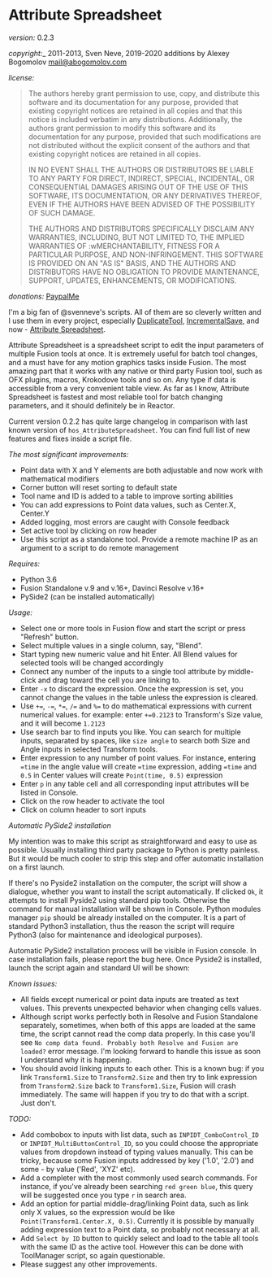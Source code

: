 # Attribute Spreadsheet
 
_version:_ 0.2.3

_copyright:__ 2011-2013, Sven Neve, 2019-2020 additions by Alexey Bogomolov [mail@abogomolov.com](mail@abogomolov.com)

_license:_ 

>   The authors hereby grant permission to use, copy, and distribute this
    software and its documentation for any purpose, provided that existing
    copyright notices are retained in all copies and that this notice is
    included verbatim in any distributions. Additionally, the authors grant
    permission to modify this software and its documentation for any
    purpose, provided that such modifications are not distributed without
    the explicit consent of the authors and that existing copyright notices
    are retained in all copies.
>
>   IN NO EVENT SHALL THE AUTHORS OR DISTRIBUTORS BE LIABLE TO ANY PARTY FOR
    DIRECT, INDIRECT, SPECIAL, INCIDENTAL, OR CONSEQUENTIAL DAMAGES ARISING
    OUT OF THE USE OF THIS SOFTWARE, ITS DOCUMENTATION, OR ANY DERIVATIVES
    THEREOF, EVEN IF THE AUTHORS HAVE BEEN ADVISED OF THE POSSIBILITY OF
    SUCH DAMAGE.
>
>   THE AUTHORS AND DISTRIBUTORS SPECIFICALLY DISCLAIM ANY WARRANTIES,
    INCLUDING, BUT NOT LIMITED TO, THE IMPLIED WARRANTIES OF
    :wMERCHANTABILITY, FITNESS FOR A PARTICULAR PURPOSE, AND NON-INFRINGEMENT.
    THIS SOFTWARE IS PROVIDED ON AN "AS IS" BASIS, AND THE AUTHORS AND
    DISTRIBUTORS HAVE NO OBLIGATION TO PROVIDE MAINTENANCE, SUPPORT,
    UPDATES, ENHANCEMENTS, OR MODIFICATIONS.

_donations:_ [PaypalMe](https://paypal.me/aabogomolov/10usd)

I'm a big fan of @svenneve's scripts. All of them are so cleverly written and I use them in every project, especially [DuplicateTool](https://www.svenneve.com/?p=922), [IncrementalSave](https://www.svenneve.com/?p=175), and now - [Attribute Spreadsheet](https://www.svenneve.com/?p=792).

Attribute Spreadsheet is a spreadsheet script to edit the input parameters of multiple Fusion tools at once.  It is extremely useful for batch tool changes, and a must have for any motion graphics tasks inside Fusion. The most amazing part that it works with any native or third party Fusion tool, such as OFX plugins, macros, Krokodove tools and so on. Any type if data is accessible from a very convenient table view. As far as I know, Attribute Spreadsheet is fastest and most reliable tool for batch changing parameters, and it should definitely be in Reactor.

Current version 0.2.2 has quite large changelog in comparison with last known version of `hos_AttributeSpreadsheet`. You can find full list of new features and fixes inside a script file. 

_The most significant improvements:_

* Point data with X and Y elements are both adjustable and now work with mathematical modifiers
* Corner button will reset sorting to default state
* Tool name and ID is added to a table to improve sorting abilities
* You can add expressions to Point data values, such as Center.X, Center.Y
* Added logging, most errors are caught with Console feedback
* Set active tool by clicking on row header
* Use this script as a standalone tool. Provide a remote machine IP as an argument to a script to do remote management

_Requires:_

* Python 3.6
* Fusion Standalone v.9 and v.16+, Davinci Resolve v.16+
* PySide2 (can be installed automatically)

_Usage:_

* Select one or more tools in Fusion flow and start the script or press "Refresh" button.
* Select multiple values in a single column, say, "Blend".
* Start typing new numeric value and hit Enter. All Blend values for selected tools will be changed accordingly
* Connect any number of the inputs to a single tool attribute by middle-click and drag toward the cell you are linking to.
* Enter `-x` to discard the expression. Once the expression is set, you cannot change the values in the table unless the expression is cleared.
* Use `+=`, `-=`, `*=`, `/=` and `%=` to do mathematical expressions with current numerical values. for example: enter `+=0.2123` to Transform's Size value, and it will become `1.2123`
* Use search bar to find inputs you like. You can search for multiple inputs, separated by spaces, like `size angle` to search both Size and Angle inputs in selected Transform tools.
* Enter expression to any number of point values. For instance, entering `=time` in the angle value will create `=time` expression, adding `=time` and `0.5` in Center values will create `Point(time, 0.5)` expression
* Enter `p` in any table cell and all corresponding input attributes will be listed in Console.
* Click on the row header to activate the tool
* Click on column header to sort inputs

_Automatic PySide2 installation_

My intention was to make this script as straightforward and easy to use as possible. Usually installing third party package to Python is pretty painless. But it would be much cooler to strip this step and offer automatic installation on a first launch. 

If there's no Pyside2 installation on the computer, the script will show a dialogue, whether you want to install the script automatically. If clicked `Ok`, it attempts to install Pyside2 using standard pip tools. Otherwise the command for manual installation will be shown in Console. Python modules manager `pip` should be already installed on the computer. It is a part of standard Python3 installation, thus the reason the script will require Python3 (also for maintenance and ideological purposes).

Automatic PySide2 installation process will be visible in Fusion console. In case installation fails, please report the bug here. Once Pyside2 is installed, launch the script again and standard UI will be shown:

_Known issues:_

* All fields except numerical or point data inputs are treated as text values. This prevents unexpected behavior when changing cells values. 
* Although script works perfectly both in Resolve and Fusion Standalone separately, sometimes, when both of this apps are loaded at the same time, the script cannot read the comp data properly. In this case you'll see `No comp data found. Probably both Resolve and Fusion are loaded?` error message. I'm looking forward to handle this issue as soon I understand why it is happening.
* You should avoid linking inputs to each other. This is a known bug: if you link `Transform1.Size` to `Transform2.Size` and then try to link expression from `Transform2.Size` back to `Transform1.Size`, Fusion will crash immediately. The same will happen if you try to do that with a script. Just don't.

_TODO:_

* Add combobox to inputs with list data, such as `INPIDT_ComboControl_ID` or `INPIDT_MultiButtonControl_ID`, so you could choose the appropriate values from dropdown instead of typing values manually. This can be tricky, because some Fusion inputs addressed by key ('1.0', '2.0') and some - by value ('Red', 'XYZ' etc). 
* Add a completer with the most commonly used search commands. For instance, if you've already been searching `red green blue`, this query will be suggested once you type `r` in search area.
* Add an option for partial middle-drag/linking Point data, such as link only X values, so the expression would be like `Point(Transform1.Center.X, 0.5)`. Currently it is possible by manually adding expression text to a Point data, so probably not necessary at all.
* Add `Select by ID` button to quickly select and load to the table all tools with the same ID as the active tool. However this can be done with ToolManager script, so again questionable.
* Please suggest any other improvements.
